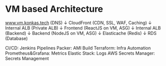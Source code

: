 # VM based Architecture
www.vm.konkas.tech (DNS)
    ↓
CloudFront (CDN, SSL, WAF, Caching)
    ↓
Internal ALB (Private ALB)
    ↓
Frontend (ReactJS on VM, ASG)
    ↓
Internal ALB (Backend)
    ↓
Backend (NodeJS on VM, ASG)
    ↓
Elasticache (Redis)
    ↓
RDS (Database)

CI/CD: Jenkins Pipelines
Packer: AMI Build
Terraform: Infra Automation
Prometheus&Grafana: Metrics
Elastic Stack: Logs
AWS Secrets Manager: Secrets Management